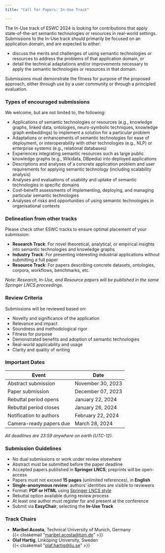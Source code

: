 ```yaml
---
title: "Call for Papers: In-Use Track"

---
```

The In-Use track of ESWC 2024 is looking for contributions that apply state-of-the-art semantic technologies or resources in real-world settings. Submissions to the In-Use track should primarily be focused on an application domain, and are expected to either:

- discuss the merits and challenges of using semantic technologies or resources to address the problems of that application domain, or
- detail the technical adaptations and/or improvements necessary to apply the semantic technologies or resources in that domain.

Submissions must demonstrate the fitness for purpose of the proposed approach, either through use by a user community or through a principled evaluation.

### Types of encouraged submissions

We welcome, but are not limited to, the following:

- Applications of semantic technologies or resources (e.g., knowledge graphs, linked data, ontologies, neuro-symbolic techniques, knowledge graph embeddings) to implement a solution for a particular problem
- Adaptations or enhancements of semantic technologies for ease of deployment, or interoperability with other technologies (e.g., NLP) or enterprise systems (e.g., relational databases)
- Experiences integrating semantic resources such as large public knowledge graphs (e.g., Wikidata, DBpedia) into deployed applications
- Descriptions and analyses of a concrete application problem and user requirements for applying semantic technology (including scalability analysis)
- Analyses and evaluations of usability and uptake of semantic technologies in specific domains
- Cost-benefit assessments of implementing, deploying, and managing particular semantic technologies
- Analyses of risks and opportunities of using semantic technologies in organisational contexts

### Delineation from other tracks

Please check other ESWC tracks to ensure optimal placement of your submission:

- **Research Track**: For novel theoretical, analytical, or empirical insights into semantic technologies and knowledge graphs
- **Industry Track**: For presenting interesting industrial applications without submitting a full paper
- **Resource Track**: For papers describing concrete datasets, ontologies, corpora, workflows, benchmarks, etc.

*Note: Research, In-Use, and Resource papers will be published in the same Springer LNCS proceedings.*

### Review Criteria

Submissions will be reviewed based on:

- Novelty and significance of the application
- Relevance and impact
- Soundness and methodological rigor
- Fitness for purpose
- Demonstrated benefits and adoption of semantic technologies
- Real-world applicability and usage
- Clarity and quality of writing

### Important Dates

| Event                          | Date               |
|-------------------------------|--------------------|
| Abstract submission           | November 30, 2023  |
| Paper submission              | December 07, 2023  |
| Rebuttal period opens         | January 22, 2024   |
| Rebuttal period closes        | January 26, 2024   |
| Notification to authors       | February 22, 2024  |
| Camera-ready papers due       | March 28, 2024     |

*All deadlines are 23:59 anywhere on earth (UTC-12).*

### Submission Guidelines

- No dual submissions or work under review elsewhere
- Abstract must be submitted before the paper deadline
- Accepted papers published in **Springer LNCS**; preprints will be open-access
- Papers must not exceed **15 pages** (unlimited references), in **English**
- **Single-anonymous review**: authors’ identities are visible to reviewers
- Format: **PDF or HTML** using [Springer LNCS style](https://www.springer.com/gp/computer-science/lncs/conference-proceedings-guidelines)
- Rebuttal option available during review process
- At least one author must register for and present at the conference
- Submit via **EasyChair**, selecting the **In-Use Track**

### Track Chairs

- **Maribel Acosta**, Technical University of Munich, Germany  
  {{< cloakemail "maribel.acosta@tum.de" >}}
- **Olaf Hartig**, Linköping University, Sweden  
  {{< cloakemail "olaf.hartig@liu.se" >}}